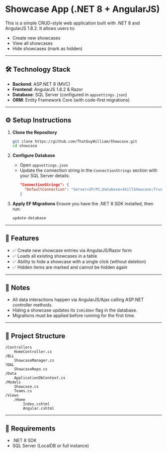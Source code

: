 # Showcase App (.NET 8 + AngularJS)

This is a simple CRUD-style web application built with .NET 8 and AngularJS 1.8.2. It allows users to:

- Create new showcases
- View all showcases
- Hide showcases (mark as hidden)

---

## 🛠 Technology Stack

- **Backend**: ASP.NET 8 (MVC)
- **Frontend**: AngularJS 1.8.2 & Razor
- **Database**: SQL Server (configured in `appsettings.json`)
- **ORM**: Entity Framework Core (with code-first migrations)

---

## ⚙️ Setup Instructions

1. **Clone the Repository**
   ```bash
   git clone https://github.com/ThatGuyWilliam/Showcase.git
   cd showcase
   ```

2. **Configure Database**
   - Open `appsettings.json`
   - Update the connection string in the `ConnectionStrings` section with your SQL Server details:
     ```json
     "ConnectionStrings": {
       "DefaultConnection": "Server=IP/PC;Database=SkillShowcase;Trusted_Connection=True;TrustServerCertificate=True;MultipleActiveResultSets=true"
     }
     ```

3. **Apply EF Migrations**
   Ensure you have the .NET 8 SDK installed, then run:
   ```bash
   update-database
   ```

---

## 🧪 Features

- ✅ Create new showcase entries via AngularJS/Razor form
- ✅ Loads all existing showcases in a table
- ✅ Ability to hide a showcase with a single click (without deletion)
- ✅ Hidden items are marked and cannot be hidden again

---

## 📝 Notes

- All data interactions happen via AngularJS/Ajax calling ASP.NET controller methods.
- Hiding a showcase updates its `IsHidden` flag in the database.
- Migrations must be applied before running for the first time.

---

## 📁 Project Structure

```
/Controllers
    HomeController.cs
/BLL
    ShowcaseManager.cs
?DAL
    ShowcaseRepo.cs
/Data
    ApplicationDbContext.cs
/Models
    Showcase.cs
    Teams.cs
/Views
    /Home
        Index.cshtml
        Angular.cshtml
```
---

## 📌 Requirements

- .NET 8 SDK
- SQL Server (LocalDB or full instance)
